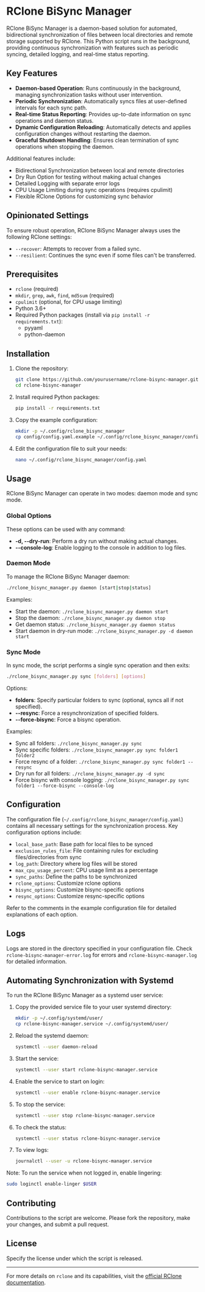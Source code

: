 # RClone BiSync Manager

RClone BiSync Manager is a daemon-based solution for automated, bidirectional synchronization of files between local directories and remote storage supported by RClone. This Python script runs in the background, providing continuous synchronization with features such as periodic syncing, detailed logging, and real-time status reporting.

## Key Features

- **Daemon-based Operation**: Runs continuously in the background, managing synchronization tasks without user intervention.
- **Periodic Synchronization**: Automatically syncs files at user-defined intervals for each sync path.
- **Real-time Status Reporting**: Provides up-to-date information on sync operations and daemon status.
- **Dynamic Configuration Reloading**: Automatically detects and applies configuration changes without restarting the daemon.
- **Graceful Shutdown Handling**: Ensures clean termination of sync operations when stopping the daemon.

Additional features include:

- Bidirectional Synchronization between local and remote directories
- Dry Run Option for testing without making actual changes
- Detailed Logging with separate error logs
- CPU Usage Limiting during sync operations (requires cpulimit)
- Flexible RClone Options for customizing sync behavior

## Opinionated Settings

To ensure robust operation, RClone BiSync Manager always uses the following RClone settings:

- `--recover`: Attempts to recover from a failed sync.
- `--resilient`: Continues the sync even if some files can't be transferred.

## Prerequisites

- `rclone` (required)
- `mkdir`, `grep`, `awk`, `find`, `md5sum` (required)
- `cpulimit` (optional, for CPU usage limiting)
- Python 3.6+
- Required Python packages (install via `pip install -r requirements.txt`):
  - pyyaml
  - python-daemon

## Installation

1. Clone the repository:

   ```bash
   git clone https://github.com/yourusername/rclone-bisync-manager.git
   cd rclone-bisync-manager
   ```

2. Install required Python packages:

   ```bash
   pip install -r requirements.txt
   ```

3. Copy the example configuration:

   ```bash
   mkdir -p ~/.config/rclone_bisync_manager
   cp config/config.yaml.example ~/.config/rclone_bisync_manager/config.yaml
   ```

4. Edit the configuration file to suit your needs:

   ```bash
   nano ~/.config/rclone_bisync_manager/config.yaml
   ```

## Usage

RClone BiSync Manager can operate in two modes: daemon mode and sync mode.

### Global Options

These options can be used with any command:

- **-d, --dry-run**: Perform a dry run without making actual changes.
- **--console-log**: Enable logging to the console in addition to log files.

### Daemon Mode

To manage the RClone BiSync Manager daemon:

```bash
./rclone_bisync_manager.py daemon [start|stop|status]
```

Examples:

- Start the daemon: `./rclone_bisync_manager.py daemon start`
- Stop the daemon: `./rclone_bisync_manager.py daemon stop`
- Get daemon status: `./rclone_bisync_manager.py daemon status`
- Start daemon in dry-run mode: `./rclone_bisync_manager.py -d daemon start`

### Sync Mode

In sync mode, the script performs a single sync operation and then exits:

```bash
./rclone_bisync_manager.py sync [folders] [options]
```

Options:

- **folders**: Specify particular folders to sync (optional, syncs all if not specified).
- **--resync**: Force a resynchronization of specified folders.
- **--force-bisync**: Force a bisync operation.

Examples:

- Sync all folders: `./rclone_bisync_manager.py sync`
- Sync specific folders: `./rclone_bisync_manager.py sync folder1 folder2`
- Force resync of a folder: `./rclone_bisync_manager.py sync folder1 --resync`
- Dry run for all folders: `./rclone_bisync_manager.py -d sync`
- Force bisync with console logging: `./rclone_bisync_manager.py sync folder1 --force-bisync --console-log`

## Configuration

The configuration file (`~/.config/rclone_bisync_manager/config.yaml`) contains all necessary settings for the synchronization process. Key configuration options include:

- `local_base_path`: Base path for local files to be synced
- `exclusion_rules_file`: File containing rules for excluding files/directories from sync
- `log_path`: Directory where log files will be stored
- `max_cpu_usage_percent`: CPU usage limit as a percentage
- `sync_paths`: Define the paths to be synchronized
- `rclone_options`: Customize rclone options
- `bisync_options`: Customize bisync-specific options
- `resync_options`: Customize resync-specific options

Refer to the comments in the example configuration file for detailed explanations of each option.

## Logs

Logs are stored in the directory specified in your configuration file. Check `rclone-bisync-manager-error.log` for errors and `rclone-bisync-manager.log` for detailed information.

## Automating Synchronization with Systemd

To run the RClone BiSync Manager as a systemd user service:

1. Copy the provided service file to your user systemd directory:

   ```bash
   mkdir -p ~/.config/systemd/user/
   cp rclone-bisync-manager.service ~/.config/systemd/user/
   ```

2. Reload the systemd daemon:

   ```bash
   systemctl --user daemon-reload
   ```

3. Start the service:

   ```bash
   systemctl --user start rclone-bisync-manager.service
   ```

4. Enable the service to start on login:

   ```bash
   systemctl --user enable rclone-bisync-manager.service
   ```

5. To stop the service:

   ```bash
   systemctl --user stop rclone-bisync-manager.service
   ```

6. To check the status:

   ```bash
   systemctl --user status rclone-bisync-manager.service
   ```

7. To view logs:

   ```bash
   journalctl --user -u rclone-bisync-manager.service
   ```

Note: To run the service when not logged in, enable lingering:

```bash
sudo loginctl enable-linger $USER
```

## Contributing

Contributions to the script are welcome. Please fork the repository, make your changes, and submit a pull request.

## License

Specify the license under which the script is released.

---

For more details on `rclone` and its capabilities, visit the [official RClone documentation](https://rclone.org/docs/).
